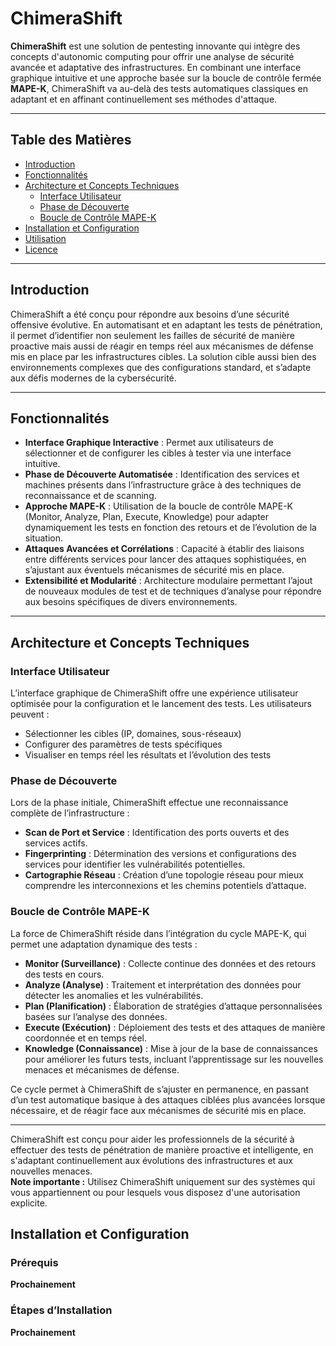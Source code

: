 # ChimeraShift

**ChimeraShift** est une solution de pentesting innovante qui intègre des concepts d'autonomic computing pour offrir une analyse de sécurité avancée et adaptative des infrastructures. En combinant une interface graphique intuitive et une approche basée sur la boucle de contrôle fermée **MAPE-K**, ChimeraShift va au-delà des tests automatiques classiques en adaptant et en affinant continuellement ses méthodes d'attaque.

---

## Table des Matières

- [Introduction](#introduction)
- [Fonctionnalités](#fonctionnalités)
- [Architecture et Concepts Techniques](#architecture-et-concepts-techniques)
  - [Interface Utilisateur](#interface-utilisateur)
  - [Phase de Découverte](#phase-de-découverte)
  - [Boucle de Contrôle MAPE-K](#boucle-de-contrôle-mape-k)
- [Installation et Configuration](#installation-et-configuration)
- [Utilisation](#utilisation)
- [Licence](#licence)

---

## Introduction

ChimeraShift a été conçu pour répondre aux besoins d’une sécurité offensive évolutive. En automatisant et en adaptant les tests de pénétration, il permet d’identifier non seulement les failles de sécurité de manière proactive mais aussi de réagir en temps réel aux mécanismes de défense mis en place par les infrastructures cibles. La solution cible aussi bien des environnements complexes que des configurations standard, et s’adapte aux défis modernes de la cybersécurité.

---

## Fonctionnalités

- **Interface Graphique Interactive** : Permet aux utilisateurs de sélectionner et de configurer les cibles à tester via une interface intuitive.
- **Phase de Découverte Automatisée** : Identification des services et machines présents dans l’infrastructure grâce à des techniques de reconnaissance et de scanning.
- **Approche MAPE-K** : Utilisation de la boucle de contrôle MAPE-K (Monitor, Analyze, Plan, Execute, Knowledge) pour adapter dynamiquement les tests en fonction des retours et de l’évolution de la situation.
- **Attaques Avancées et Corrélations** : Capacité à établir des liaisons entre différents services pour lancer des attaques sophistiquées, en s’ajustant aux éventuels mécanismes de sécurité mis en place.
- **Extensibilité et Modularité** : Architecture modulaire permettant l’ajout de nouveaux modules de test et de techniques d’analyse pour répondre aux besoins spécifiques de divers environnements.

---

## Architecture et Concepts Techniques

### Interface Utilisateur

L’interface graphique de ChimeraShift offre une expérience utilisateur optimisée pour la configuration et le lancement des tests. Les utilisateurs peuvent :
- Sélectionner les cibles (IP, domaines, sous-réseaux)
- Configurer des paramètres de tests spécifiques
- Visualiser en temps réel les résultats et l’évolution des tests

### Phase de Découverte

Lors de la phase initiale, ChimeraShift effectue une reconnaissance complète de l’infrastructure :
- **Scan de Port et Service** : Identification des ports ouverts et des services actifs.
- **Fingerprinting** : Détermination des versions et configurations des services pour identifier les vulnérabilités potentielles.
- **Cartographie Réseau** : Création d’une topologie réseau pour mieux comprendre les interconnexions et les chemins potentiels d’attaque.

### Boucle de Contrôle MAPE-K

La force de ChimeraShift réside dans l’intégration du cycle MAPE-K, qui permet une adaptation dynamique des tests :
- **Monitor (Surveillance)** : Collecte continue des données et des retours des tests en cours.
- **Analyze (Analyse)** : Traitement et interprétation des données pour détecter les anomalies et les vulnérabilités.
- **Plan (Planification)** : Élaboration de stratégies d’attaque personnalisées basées sur l’analyse des données.
- **Execute (Exécution)** : Déploiement des tests et des attaques de manière coordonnée et en temps réel.
- **Knowledge (Connaissance)** : Mise à jour de la base de connaissances pour améliorer les futurs tests, incluant l’apprentissage sur les nouvelles menaces et mécanismes de défense.

Ce cycle permet à ChimeraShift de s’ajuster en permanence, en passant d’un test automatique basique à des attaques ciblées plus avancées lorsque nécessaire, et de réagir face aux mécanismes de sécurité mis en place.

---
ChimeraShift est conçu pour aider les professionnels de la sécurité à effectuer des tests de pénétration de manière proactive et intelligente, en s'adaptant continuellement aux évolutions des infrastructures et aux nouvelles menaces.  
**Note importante :** Utilisez ChimeraShift uniquement sur des systèmes qui vous appartiennent ou pour lesquels vous disposez d'une autorisation explicite.

## Installation et Configuration

### Prérequis

**Prochainement**

### Étapes d’Installation
**Prochainement**
